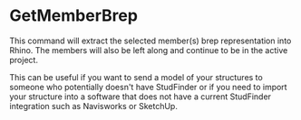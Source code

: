# GetMemberBrep

This command will extract the selected member(s) brep representation into Rhino.  The members will also be left along and continue to be in the active project.

This can be useful if you want to send a model of your structures to someone who potentially doesn't have StudFinder or if you need to import your structure into a software that does not have a current StudFinder integration such as Navisworks or SketchUp.